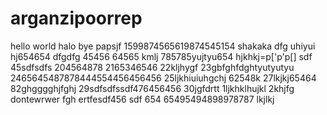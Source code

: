 # arganzipoorrep
hello world
halo
bye
papsjf
1599874565619874545154
shakaka
dfg
uhiyui
hj654654
dfgdfg
45456
64565
kmlj
785785yujtyu654
hjkhkj=p['p'p[]
sdf
45sdfsdfs
204564878
2165346546
22kljhygf
23gbfghfdghtyutyutyu
2465645487878444554456456456
25ljkhiuiuhgchj
62548k
27lkjkj65464
82ghgggghjfghj
29sdfsdfssdf476456456
30jgfdrtt
1ljkhklhujkl
2khjfg
dontewrwer
fgh
ertfesdf456
sdf
654
65495494898978787
lkjlkj
